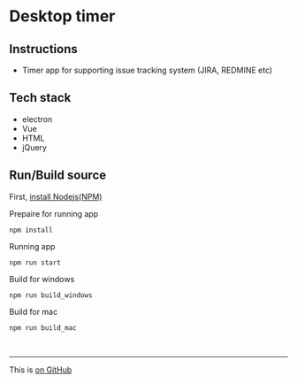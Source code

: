 # Desktop timer

## Instructions
* Timer app for supporting issue tracking system (JIRA, REDMINE etc)

## Tech stack

* electron
* Vue
* HTML
* jQuery

## Run/Build source


First, [install Nodejs(NPM)](https://nodejs.org/ko/)

Prepaire for running app  
```
npm install
```
Running app

```
npm run start 
```
Build for windows
```
npm run build_windows
```
Build for mac
```
npm run build_mac
```

&nbsp;
___

This is [on GitHub](https://github.com/code1492/tray-timer)

